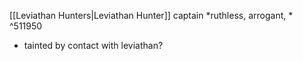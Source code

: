 [[Leviathan Hunters|Leviathan Hunter]] captain
*ruthless, arrogant, * ^511950

- tainted by contact with leviathan?